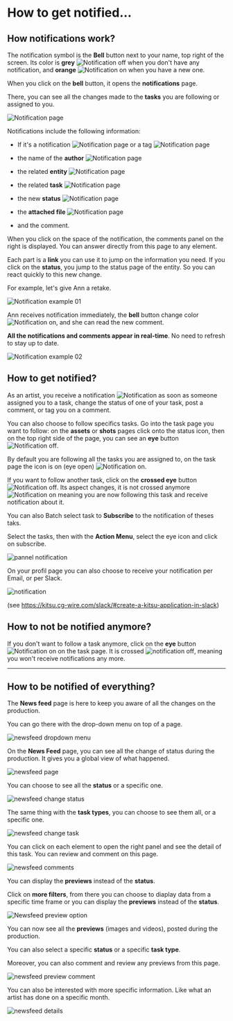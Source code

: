 # How to get notified...


## How notifications work?

The notification symbol is the **Bell** button next to your name, top right of
the screen.  Its color is **grey** 
![Notification off](../img/getting-started/notification_icon_off.png) when you don't have
any notification, and **orange** 
![Notification on](../img/getting-started/notification_icon_on.png) when you have a new
one.

When you click on the **bell** button, it opens the **notifications** page.

There, you can see all the changes made to the **tasks** you are following or
assigned to you.

![Notification page](../img/getting-started/notification_page.png)

Notifications include the following information: 

* If it's a notification ![Notification page](../img/getting-started/notification_icon_comment.png) or a tag ![Notification page](../img/getting-started/notification_icon_tag.png)

* the name of the **author** ![Notification page](../img/getting-started/notification_author.png)

* the related **entity** ![Notification page](../img/getting-started/notification_entities.png)

* the related **task** ![Notification page](../img/getting-started/notification_task.png)

* the new **status** ![Notification page](../img/getting-started/wfa_icon.png)

* the **attached file** ![Notification page](../img/getting-started/notification_attached_files.png)

* and the comment.

When you click on the space of the notification, the comments panel on the right is displayed. You can answer directly from this page to any element.

Each part is a **link** you can use it to jump on the information you need. If
you click on the **status**, you jump to the status page of the entity. So
you can react quickly to this new change.

For example, let's give Ann a retake.

![Notification example 01](../img/getting-started/notification_example01.png)

Ann receives notification immediately, the **bell** button change color
![Notification on](../img/getting-started/notification_icon_on.png), and she can read the
new comment.

**All the notifications and comments appear in real-time**. No need to refresh
to stay up to date.


![Notification example 02](../img/getting-started/notification_example02.png)

## How to get notified?

As an artist, you receive a notification 
![Notification](../img/getting-started/notification_icon_on.png) as soon as someone assigned you to a task, change
the status of one of your task, post a comment, or tag you on a comment.

You can also choose to follow specifics tasks. Go into the task page you want
to follow: on the **assets** or **shots** pages click onto the status icon, 
then on the top right side of the page, you can see an **eye** button 
![Notification off](../img/getting-started/notification_off.png).


By default you are following all the tasks you are assigned to, on the task
page the icon is on (eye open) ![Notification on](../img/getting-started/notification_on.png). 

If you want to follow another task, click on the **crossed eye** button
![Notification off](../img/getting-started/notification_off.png). Its aspect changes,
it is not crossed anymore ![Notification on](../img/getting-started/notification_on.png)
meaning you are now following this task and receive notification about
it. 

You can also Batch select task to **Subscribe** to the notification of theses taks.

Select the tasks, then with the **Action Menu**, select the eye icon and click on subscribe.

![pannel notification](../img/getting-started/pannel_notif.png)

On your profil page you can also choose to receive your notification per Email, or per Slack.

![notification](../img/getting-started/profil_pannel_notif.png)

(see https://kitsu.cg-wire.com/slack/#create-a-kitsu-application-in-slack)

## How to not be notified anymore?

If you don't want to follow a task anymore, click on the **eye** button
![Notification on](../img/getting-started/notification_on.png) on the task page. It is crossed ![notification off](../img/getting-started/notification_off.png), meaning
you won't receive notifications any more.


------------------------------------

## How to be notified of everything?

The **News feed** page is here to keep you aware of all the changes on the production.

You can go there with the drop-down menu on top of a page.

![newsfeed dropdown menu](../img/getting-started/drop_down_menu_newsfeed.png)
 
On the **News Feed** page, you can see all the change of status during the production. It gives you a global view of what happened.

![newsfeed page](../img/getting-started/newsfeed_comment_all.png)

You can choose to see all the **status** or a specific one.

![newsfeed change status](../img/getting-started/newsfeed_status.png)

The same thing with the **task types**, you can choose to see them all, or a specific one.

![newsfeed change task](../img/getting-started/newsfeed_tasktype.png)

You can click on each element to open the right panel and see the detail of this task. You can review and comment on this page.

![newsfeed comments](../img/getting-started/newsfeed_comment_panel.png)

You can display the **previews** instead of the **status**.

Click on **more filters**, from there you can choose to diaplay data from a specific time frame or 
you can display the **previews** instead of the **status**.

![Newsfeed preview option](../img/getting-started/newsfeed_preview_global.png)

You can now see all the **previews** (images and videos), posted during the production.


You can also select a specific **status** or a specific **task type**.

Moreover, you can also comment and review any previews from this page.

![newsfeed preview comment](../img/getting-started/newsfeed_preview_comment.png)

You can also be interested with more specific information. Like what an artist has done on a specific month.

![newsfeed details](../img/getting-started/newsfeed_details.png)



